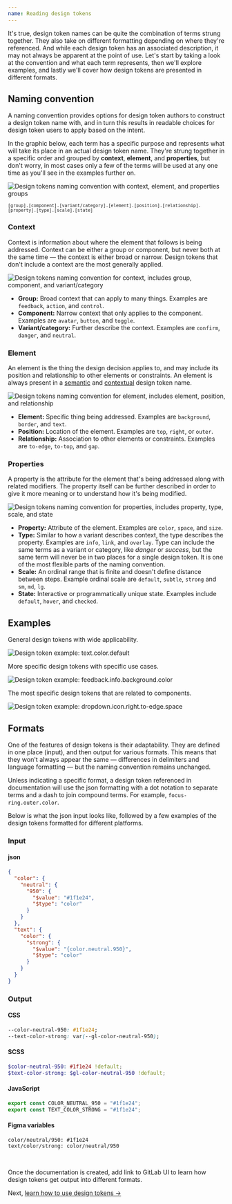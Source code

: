 ```yaml
---
name: Reading design tokens
---
```


It's true, design token names can be quite the combination of terms strung together. They also take on different formatting depending on where they're referenced. And while each design token has an associated description, it may not always be apparent at the point of use. Let's start by taking a look at the convention and what each term represents, then we'll explore examples, and lastly we'll cover how design tokens are presented in different formats.

## Naming convention

A naming convention provides options for design token authors to construct a design token name with, and in turn this results in readable choices for design token users to apply based on the intent.

In the graphic below, each term has a specific purpose and represents what will take its place in an actual design token name. They're strung together in a specific order and grouped by **context**, **element**, and **properties**, but don't worry, in most cases only a few of the terms will be used at any one time as you'll see in the examples further on.

<img class="gl-display-block gl-mx-auto gl-mt-7" src="/img/design-tokens-naming-convention.svg" alt="Design tokens naming convention with context, element, and properties groups" />

<small class="gl-display-block gl-text-center">`[group].[component].[variant/category].[element].[position].[relationship].[property].[type].[scale].[state]`</small>

### Context

Context is information about where the element that follows is being addressed. Context can be either a group or component, but never both at the same time — the context is either broad or narrow. Design tokens that don't include a context are the most generally applied.

<img class="gl-display-block gl-mx-auto gl-my-7" src="/img/design-tokens-naming-context.svg" alt="Design tokens naming convention for context, includes group, component, and variant/category" />

- **Group:** Broad context that can apply to many things. Examples are `feedback`, `action`, and `control`.
- **Component:** Narrow context that only applies to the component. Examples are `avatar`, `button`, and `toggle`.
- **Variant/category:** Further describe the context. Examples are `confirm`, `danger`, and `neutral`.

### Element

An element is the thing the design decision applies to, and may include its position and relationship to other elements or constraints. An element is always present in a [semantic](/product-foundations/design-tokens#semantic-design-tokens) and [contextual](/product-foundations/design-tokens#semantic-design-tokens) design token name.

<img class="gl-display-block gl-mx-auto gl-my-7" src="/img/design-tokens-naming-element.svg" alt="Design tokens naming convention for element, includes element, position, and relationship" />

- **Element:** Specific thing being addressed. Examples are `background`, `border`, and `text`.
- **Position:** Location of the element. Examples are `top`, `right`, or `outer`.
- **Relationship:** Association to other elements or constraints. Examples are `to-edge`, `to-top`, and `gap`.

### Properties

A property is the attribute for the element that's being addressed along with related modifiers. The property itself can be further described in order to give it more meaning or to understand how it's being modified.

<img class="gl-display-block gl-mx-auto gl-my-7" src="/img/design-tokens-naming-properties.svg" alt="Design tokens naming convention for properties, includes property, type, scale, and state" />

- **Property:** Attribute of the element. Examples are `color`, `space`, and `size`.
- **Type:** Similar to how a variant describes context, the type describes the property. Examples are `info`, `link`, and `overlay`. Type can include the same terms as a variant or category, like _danger_ or _success_, but the same term will never be in two places for a single design token. It is one of the most flexible parts of the naming convention.
- **Scale:** An ordinal range that is finite and doesn't define distance between steps. Example ordinal scale are `default`, `subtle`, `strong` and `sm`, `md`, `lg`.
- **State:** Interactive or programmatically unique state. Examples include `default`, `hover`, and `checked`.

## Examples

General design tokens with wide applicability.

<img class="gl-display-block gl-mx-auto gl-my-7" src="/img/design-tokens-example-01.svg" alt="Design token example: text.color.default" />

More specific design tokens with specific use cases.

<img class="gl-display-block gl-mx-auto gl-my-7" src="/img/design-tokens-example-02.svg" alt="Design token example: feedback.info.background.color" />

The most specific design tokens that are related to components.

<img class="gl-display-block gl-mx-auto gl-my-7" src="/img/design-tokens-example-03.svg" alt="Design token example: dropdown.icon.right.to-edge.space" />

## Formats

One of the features of design tokens is their adaptability. They are defined in one place (input), and then output for various formats. This means that they won't always appear the same — differences in delimiters and language formatting — but the naming convention remains unchanged.

Unless indicating a specific format, a design token referenced in documentation will use the json formatting with a dot notation to separate terms and a dash to join compound terms. For example, `focus-ring.outer.color`.

Below is what the json input looks like, followed by a few examples of the design tokens formatted for different platforms.

### Input

#### json

```json
{
  "color": {
    "neutral": {
      "950": {
        "$value": "#1f1e24",
        "$type": "color"
      }
    }
  },
  "text": {
    "color": {
      "strong": {
        "$value": "{color.neutral.950}",
        "$type": "color"
      }
    }
  }
}
```

### Output

#### CSS

```css
--color-neutral-950: #1f1e24;
--text-color-strong: var(--gl-color-neutral-950);
```

#### SCSS

```scss
$color-neutral-950: #1f1e24 !default;
$text-color-strong: $gl-color-neutral-950 !default;
```

#### JavaScript

```js
export const COLOR_NEUTRAL_950 = "#1f1e24";
export const TEXT_COLOR_STRONG = "#1f1e24";
```

#### Figma variables

```text
color/neutral/950: #1f1e24
text/color/strong: color/neutral/950
```

<br>

<todo>Once the documentation is created, add link to GitLab UI to learn how design tokens get output into different formats.</todo>

Next, [learn how to use design tokens →](/product-foundations/design-tokens-using)
